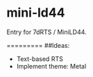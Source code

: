 mini-ld44
=========

Entry for 7dRTS / MiniLD44.

=========
##Ideas:

* Text-based RTS
* Implement theme: Metal
